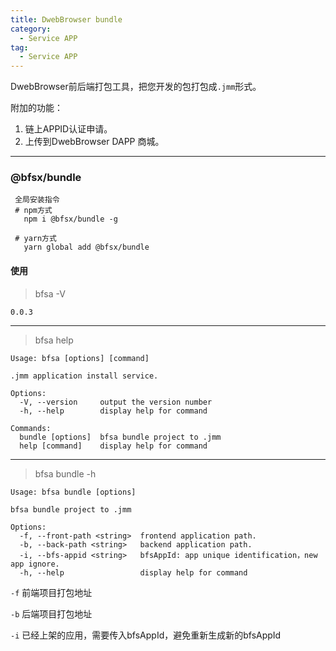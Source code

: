 ```yaml
---
title: DwebBrowser bundle
category:
  - Service APP
tag:
  - Service APP
---
```


DwebBrowser前后端打包工具，把您开发的包打包成`.jmm`形式。

附加的功能：

1. 链上APPID认证申请。
2. 上传到DwebBrowser DAPP 商城。

---------------------------

### @bfsx/bundle

```
 全局安装指令
 # npm方式
   npm i @bfsx/bundle -g

 # yarn方式
   yarn global add @bfsx/bundle
```

#### 使用
> bfsa -V
```shell
0.0.3
```
---------------------------

> bfsa help

```shell
Usage: bfsa [options] [command]

.jmm application install service.

Options:
  -V, --version     output the version number
  -h, --help        display help for command

Commands:
  bundle [options]  bfsa bundle project to .jmm
  help [command]    display help for command
```
--------------------------

> bfsa bundle -h

```shell
Usage: bfsa bundle [options]

bfsa bundle project to .jmm

Options:
  -f, --front-path <string>  frontend application path.
  -b, --back-path <string>   backend application path.
  -i, --bfs-appid <string>   bfsAppId: app unique identification，new app ignore.
  -h, --help                 display help for command
```
`-f` 前端项目打包地址

`-b` 后端项目打包地址

`-i` 已经上架的应用，需要传入bfsAppId，避免重新生成新的bfsAppId
